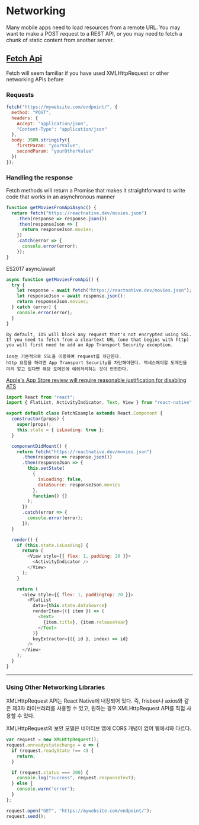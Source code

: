 # Networking

Many mobile apps need to load resources from a remote URL. You may want to make a POST request to a REST API, or you may need to fetch a chunk of static content from another server.

## [Fetch Api](https://developer.mozilla.org/en-US/docs/Web/API/Fetch_API)

Fetch will seem familiar if you have used XMLHttpRequest or other networking APIs before

### Requests

```js
fetch("https://mywebsite.com/endpoint/", {
  method: "POST",
  headers: {
    Accept: "application/json",
    "Content-Type": "application/json"
  },
  body: JSON.stringify({
    firstParam: "yourValue",
    secondParam: "yourOtherValue"
  })
});
```

### Handling the response

Fetch methods will return a Promise that makes it straightforward to write code that works in an asynchronous manner

```js
function getMoviesFromApiAsync() {
  return fetch("https://reactnative.dev/movies.json")
    .then(response => response.json())
    .then(responseJson => {
      return responseJson.movies;
    })
    .catch(error => {
      console.error(error);
    });
}
```

ES2017 async/await

```js
async function getMoviesFromApi() {
  try {
    let response = await fetch("https://reactnative.dev/movies.json");
    let responseJson = await response.json();
    return responseJson.movies;
  } catch (error) {
    console.error(error);
  }
}
```

```
By default, iOS will block any request that's not encrypted using SSL. If you need to fetch from a cleartext URL (one that begins with http) you will first need to add an App Transport Security exception.
```

```
ios는 기본적으로 SSL을 이용하여 request를 차단한다.
http 요청을 하려면 App Transport Security를 차단해야한다. 액세스해야할 도메인을 미리 알고 있다면 해당 도메인에 예외처리하는 것이 안전한다.
```

[Apple's App Store review will require reasonable justification for disabling ATS](https://forums.developer.apple.com/thread/48979)

```js
import React from "react";
import { FlatList, ActivityIndicator, Text, View } from "react-native";

export default class FetchExample extends React.Component {
  constructor(props) {
    super(props);
    this.state = { isLoading: true };
  }

  componentDidMount() {
    return fetch("https://reactnative.dev/movies.json")
      .then(response => response.json())
      .then(responseJson => {
        this.setState(
          {
            isLoading: false,
            dataSource: responseJson.movies
          },
          function() {}
        );
      })
      .catch(error => {
        console.error(error);
      });
  }

  render() {
    if (this.state.isLoading) {
      return (
        <View style={{ flex: 1, padding: 20 }}>
          <ActivityIndicator />
        </View>
      );
    }

    return (
      <View style={{ flex: 1, paddingTop: 20 }}>
        <FlatList
          data={this.state.dataSource}
          renderItem={({ item }) => (
            <Text>
              {item.title}, {item.releaseYear}
            </Text>
          )}
          keyExtractor={({ id }, index) => id}
        />
      </View>
    );
  }
}
```

---

### Using Other Networking Libraries

XMLHttpRequest API는 React Native에 내장되어 있다. 즉, frisbee나 axios와 같은 제3자 라이브러리를 사용할 수 있고, 원하는 경우 XMLHttpRequest API를 직접 사용할 수 있다.

XMLHttpRequest의 보안 모델은 네이티브 앱에 CORS 개념이 없어 웹에서와 다르다.

```js
var request = new XMLHttpRequest();
request.onreadystatechange = e => {
  if (request.readyState !== 4) {
    return;
  }

  if (request.status === 200) {
    console.log("success", request.responseText);
  } else {
    console.warn("error");
  }
};

request.open("GET", "https://mywebsite.com/endpoint/");
request.send();
```
